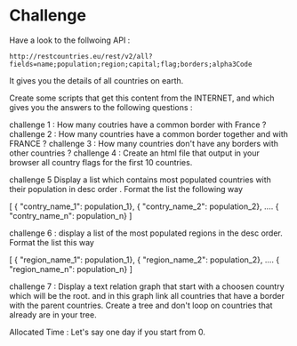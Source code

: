 # Challenge

Have a look to the follwoing API :

	http://restcountries.eu/rest/v2/all?fields=name;population;region;capital;flag;borders;alpha3Code
	
It gives you the details of all countries on earth.


Create some scripts that get this content from the INTERNET, and which  gives you the answers to the following questions :

challenge 1 : How many coutries have a common border with France ?
challenge 2 : How many countries have a common border together and with FRANCE ?
challenge 3 : How many countries don't have any borders with other countries ?
challenge 4 : Create an html file that output in your browser all country flags for the first 10 countries.

challenge 5 Display a list which contains most populated countries with their population in desc order . Format the list the following way

[
{ "contry_name_1": population_1},
{ "contry_name_2": population_2},
....
{ "contry_name_n": population_n}
]


challenge 6 : display a list of the most populated regions in the desc order. Format the list this way 

[
{ "region_name_1": population_1},
{ "region_name_2": population_2},
....
{ "region_name_n": population_n}
]


challenge 7 :  Display a text relation graph that start with a choosen country which will be the root. and in this graph link all countries that have a border with the parent countries. Create a tree and don't loop on countries that already are in your tree.

Allocated Time :  Let's say one day if you start from 0. 